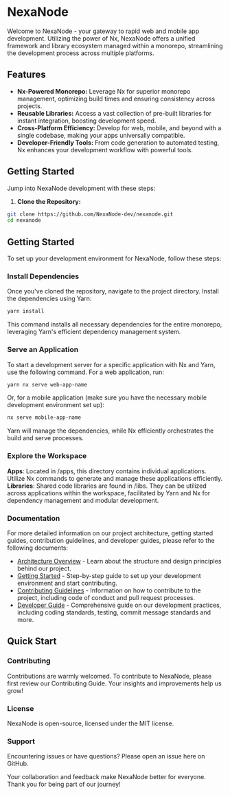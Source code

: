# NexaNode

Welcome to NexaNode - your gateway to rapid web and mobile app development. Utilizing the power of Nx, NexaNode offers a unified framework and library ecosystem managed within a monorepo, streamlining the development process across multiple platforms.

## Features

- **Nx-Powered Monorepo:** Leverage Nx for superior monorepo management, optimizing build times and ensuring consistency across projects.
- **Reusable Libraries:** Access a vast collection of pre-built libraries for instant integration, boosting development speed.
- **Cross-Platform Efficiency:** Develop for web, mobile, and beyond with a single codebase, making your apps universally compatible.
- **Developer-Friendly Tools:** From code generation to automated testing, Nx enhances your development workflow with powerful tools.

## Getting Started

Jump into NexaNode development with these steps:

1. **Clone the Repository:**

```bash
git clone https://github.com/NexaNode-dev/nexanode.git
cd nexanode
```

## Getting Started

To set up your development environment for NexaNode, follow these steps:

### Install Dependencies

Once you've cloned the repository, navigate to the project directory. Install the dependencies using Yarn:

```bash
yarn install
```

This command installs all necessary dependencies for the entire monorepo, leveraging Yarn's efficient dependency management system.

### Serve an Application

To start a development server for a specific application with Nx and Yarn, use the following command. For a web application, run:

```bash
yarn nx serve web-app-name
```

Or, for a mobile application (make sure you have the necessary mobile development environment set up):

```bash
nx serve mobile-app-name
```

Yarn will manage the dependencies, while Nx efficiently orchestrates the build and serve processes.

### Explore the Workspace

**Apps**: Located in /apps, this directory contains individual applications. Utilize Nx commands to generate and manage these applications efficiently.
**Libraries**: Shared code libraries are found in /libs. They can be utilized across applications within the workspace, facilitated by Yarn and Nx for dependency management and modular development.

### Documentation

For more detailed information on our project architecture, getting started guides, contribution guidelines, and developer guides, please refer to the following documents:

- [Architecture Overview](ARCHITECTURE.md) - Learn about the structure and design principles behind our project.
- [Getting Started](GETTING_STARTED.md) - Step-by-step guide to set up your development environment and start contributing.
- [Contributing Guidelines](CONTRIBUTING.md) - Information on how to contribute to the project, including code of conduct and pull request processes.
- [Developer Guide](docs/DeveloperGuide.md) - Comprehensive guide on our development practices, including coding standards, testing, commit message standards and more.

## Quick Start

### Contributing

Contributions are warmly welcomed. To contribute to NexaNode, please first review our Contributing Guide. Your insights and improvements help us grow!

### License

NexaNode is open-source, licensed under the MIT license.

### Support

Encountering issues or have questions? Please open an issue here on GitHub.

Your collaboration and feedback make NexaNode better for everyone. Thank you for being part of our journey!

